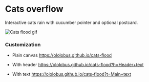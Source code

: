 # Cats overflow

Interactive cats rain with cucumber pointer and optional postcard.

![Cats flood gif](https://github.com/ololobus/web-assets/raw/master/cats-flood/cats-flood-640px.gif)

### Customization

- Plain canvas https://ololobus.github.io/cats-flood

- With header https://ololobus.github.io/cats-flood?h=Header+text

- With text https://ololobus.github.io/cats-flood?t=Main+text
